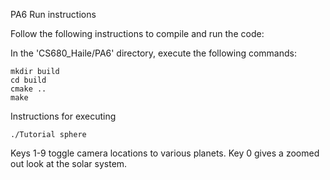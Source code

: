 PA6 Run instructions

Follow the following instructions to compile and run the code:

In the 'CS680_Haile/PA6' directory, execute the following commands:

```
mkdir build
cd build
cmake ..
make
```


Instructions for executing
```
./Tutorial sphere
```

Keys 1-9 toggle camera locations to various planets. Key 0 gives a zoomed out look at the solar system.
